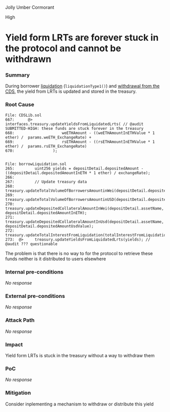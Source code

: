 Jolly Umber Cormorant

High

# Yield form LRTs are forever stuck in the protocol and cannot be withdrawn

### Summary

During borrower [liquidation](https://github.com/sherlock-audit/2024-11-autonomint/blob/main/Blockchain/Blockchian/contracts/Core_logic/borrowLiquidation.sol#L265-L273) (`liquidationType1()`) and [withdrawal from the CDS](https://github.com/sherlock-audit/2024-11-autonomint/blob/main/Blockchain/Blockchian/contracts/lib/CDSLib.sol#L667-L670), the yield from LRTs is updated and stored in the treasury.

### Root Cause



```solidity
File: CDSLib.sol
667:      @>         interfaces.treasury.updateYieldsFromLiquidatedLrts( // @audit SUBMITTED-HIGH: these funds are stuck forever in the treasury
668:                     weETHAmount - ((weETHAmountInETHValue * 1 ether) /  params.weETH_ExchangeRate) + 
669:                     rsETHAmount - ((rsETHAmountInETHValue * 1 ether) /  params.rsETH_ExchangeRate)
670:                 );


File: borrowLiquidation.sol
265:         uint256 yields = depositDetail.depositedAmount - ((depositDetail.depositedAmountInETH * 1 ether) / exchangeRate);
266: 
267:         // Update treasury data
268:         treasury.updateTotalVolumeOfBorrowersAmountinWei(depositDetail.depositedAmountInETH);
269:         treasury.updateTotalVolumeOfBorrowersAmountinUSD(depositDetail.depositedAmountUsdValue);
270:         treasury.updateDepositedCollateralAmountInWei(depositDetail.assetName, depositDetail.depositedAmountInETH);
271:         treasury.updateDepositedCollateralAmountInUsd(depositDetail.assetName, depositDetail.depositedAmountUsdValue);
272:         treasury.updateTotalInterestFromLiquidation(totalInterestFromLiquidation);
273:  @>     treasury.updateYieldsFromLiquidatedLrts(yields); // @audit ??? questionable

```

The problem is that there is no way to for the protocol to retrieve these funds neither is it distributed to users elsewhere

### Internal pre-conditions

_No response_

### External pre-conditions

_No response_

### Attack Path

_No response_

### Impact

Yield form LRTs is stuck in the treasury without a way to withdraw them

### PoC

_No response_

### Mitigation

Consider inplementing a mechanism to withdraw or distribute this yield